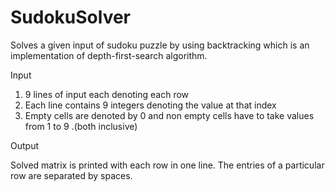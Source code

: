 # SudokuSolver
Solves a given input of sudoku puzzle by using backtracking which is an implementation of depth-first-search algorithm.

Input
1)  9 lines of input each denoting each row
2)  Each line contains 9 integers denoting the value at that index
3)  Empty cells are denoted by 0 and non empty cells have to take values from 1 to 9 .(both inclusive)
 
Output

Solved matrix is printed with each row in one line. The entries of a particular row are separated by spaces.
